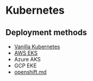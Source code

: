 # Kubernetes

## Deployment methods

* [Vanilla Kubernetes](vanilla-kubernetes.md)
* [AWS EKS](aws-eks.md)
* Azure AKS
* GCP EKE
* [openshift.md](openshift.md "mention")
